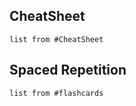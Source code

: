 ## CheatSheet
```dataview
list from #CheatSheet
```

## Spaced Repetition
```dataview
list from #flashcards
```